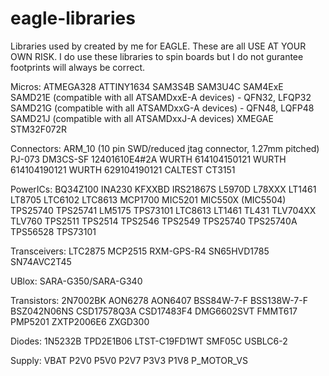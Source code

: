 # eagle-libraries
Libraries used by created by me for EAGLE. These are all USE AT YOUR OWN RISK. I do use these libraries to spin boards but I do not gurantee footprints will always be correct.


Micros:
ATMEGA328
ATTINY1634
SAM3S4B
SAM3U4C
SAM4ExE
SAMD21E (compatible with all ATSAMDxxE-A devices) - QFN32, LFQP32
SAMD21G (compatible with all ATSAMDxxG-A devices) - QFN48, LQFP48
SAMD21J (compatible with all ATSAMDxxJ-A devices)
XMEGAE
STM32F072R

Connectors:
ARM_10 (10 pin SWD/reduced jtag connector, 1.27mm pitched)
PJ-073
DM3CS-SF
12401610E4#2A
WURTH 614104150121
WURTH 614104190121
WURTH 629104190121
CALTEST CT3151


PowerICs:
BQ34Z100
INA230
KFXXBD
IRS21867S
L5970D
L78XXX
LT1461
LT8705
LTC6102
LTC8613
MCP1700
MIC5201
MIC550X (MIC5504)
TPS25740
TPS25741
LM5175
TPS73101
LTC8613
LT1461
TL431
TLV704XX
TLV760
TPS2511
TPS2514
TPS2546
TPS2549
TPS25740
TPS25740A
TPS56528
TPS73101

Transceivers:
LTC2875
MCP2515
RXM-GPS-R4
SN65HVD1785
SN74AVC2T45

UBlox:
SARA-G350/SARA-G340

Transistors:
2N7002BK
AON6278
AON6407
BSS84W-7-F
BSS138W-7-F
BSZ042N06NS
CSD17578Q3A
CSD17483F4
DMG6602SVT
FMMT617
PMP5201
ZXTP2006E6
ZXGD300


Diodes:
1N5232B
TPD2E1B06
LTST-C19FD1WT
SMF05C
USBLC6-2

Supply:
VBAT
P2V0
P5V0
P2V7
P3V3
P1V8
P_MOTOR_VS
